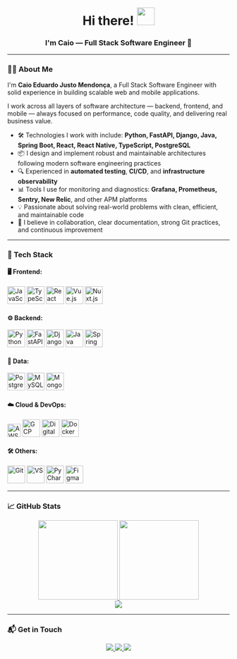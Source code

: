 <div id="header" align="center">

  <h1>Hi there! <img src="https://raw.githubusercontent.com/iampavangandhi/iampavangandhi/master/gifs/Hi.gif" width="40px" /></h1>
  <h3>I'm Caio — Full Stack Software Engineer  🚀</h3>

</div>

---

### 👨‍💻 About Me

I'm **Caio Eduardo Justo Mendonça**, a Full Stack Software Engineer with solid experience in building scalable web and mobile applications.

I work across all layers of software architecture — backend, frontend, and mobile — always focused on performance, code quality, and delivering real business value.

- 🛠️ Technologies I work with include: **Python, FastAPI, Django, Java, Spring Boot, React, React Native, TypeScript, PostgreSQL**
- 📦 I design and implement robust and maintainable architectures following modern software engineering practices
- 🔍 Experienced in **automated testing**, **CI/CD**, and **infrastructure observability**
- 📊 Tools I use for monitoring and diagnostics: **Grafana, Prometheus, Sentry, New Relic**, and other APM platforms
- 💡 Passionate about solving real-world problems with clean, efficient, and maintainable code
- 🤝 I believe in collaboration, clear documentation, strong Git practices, and continuous improvement

---

### 🧰 Tech Stack

#### 🖥️ Frontend:
<div style="display: inline_block">
  <img src="https://cdn.jsdelivr.net/gh/devicons/devicon/icons/javascript/javascript-original.svg" height="40" alt="JavaScript"/>
  <img src="https://cdn.jsdelivr.net/gh/devicons/devicon/icons/typescript/typescript-original.svg" height="40" alt="TypeScript"/>
  <img src="https://cdn.jsdelivr.net/gh/devicons/devicon/icons/react/react-original.svg" height="40" alt="React"/>
  <img src="https://cdn.jsdelivr.net/gh/devicons/devicon/icons/vuejs/vuejs-original.svg" height="40" alt="Vue.js"/>
  <img src="https://cdn.jsdelivr.net/gh/devicons/devicon/icons/nuxtjs/nuxtjs-original.svg" height="40" alt="Nuxt.js"/>
</div>

#### ⚙️ Backend:
<div style="display: inline_block">
  <img src="https://cdn.jsdelivr.net/gh/devicons/devicon/icons/python/python-original.svg" height="40" alt="Python"/>
  <img src="https://cdn.jsdelivr.net/gh/devicons/devicon/icons/fastapi/fastapi-original.svg" height="40" alt="FastAPI"/>
  <img src="https://cdn.jsdelivr.net/gh/devicons/devicon/icons/django/django-plain.svg" height="40" alt="Django"/>
  <img src="https://cdn.jsdelivr.net/gh/devicons/devicon/icons/java/java-original.svg" height="40" alt="Java"/>
  <img src="https://cdn.jsdelivr.net/gh/devicons/devicon/icons/spring/spring-original.svg" height="40" alt="Spring Boot"/>
</div>

#### 🧠 Data:
<div style="display: inline_block">
  <img src="https://cdn.jsdelivr.net/gh/devicons/devicon/icons/postgresql/postgresql-original.svg" height="40" alt="PostgreSQL"/>
  <img src="https://cdn.jsdelivr.net/gh/devicons/devicon/icons/mysql/mysql-original.svg" height="40" alt="MySQL"/>
  <img src="https://cdn.jsdelivr.net/gh/devicons/devicon/icons/mongodb/mongodb-original.svg" height="40" alt="MongoDB"/>
</div>

#### ☁️ Cloud & DevOps:
<div style="display: inline_block">
  <img src="https://upload.wikimedia.org/wikipedia/commons/9/93/Amazon_Web_Services_Logo.svg" height="30" alt="AWS"/>
  <img src="https://cdn.jsdelivr.net/gh/devicons/devicon/icons/googlecloud/googlecloud-original.svg" height="40" alt="GCP"/>
  <img src="https://cdn.jsdelivr.net/gh/devicons/devicon/icons/digitalocean/digitalocean-original.svg" height="40" alt="Digital Ocean"/>
  <img src="https://cdn.jsdelivr.net/gh/devicons/devicon/icons/docker/docker-original.svg" height="40" alt="Docker"/>
</div>

#### 🛠️ Others:
<div style="display: inline_block">
  <img src="https://cdn.jsdelivr.net/gh/devicons/devicon/icons/git/git-plain.svg" height="40" alt="Git"/>
  <img src="https://cdn.jsdelivr.net/gh/devicons/devicon/icons/visualstudio/visualstudio-plain.svg" height="40" alt="VS"/>
  <img src="https://cdn.jsdelivr.net/gh/devicons/devicon/icons/pycharm/pycharm-original.svg" height="40" alt="PyCharm"/>
  <img src="https://cdn.jsdelivr.net/gh/devicons/devicon/icons/figma/figma-original.svg" height="40" alt="Figma"/>
</div>

---

### 📈 GitHub Stats

<div align="center">
  <a href="https://github.com/Caio-Mendonca">
    <img height="180em" src="https://github-readme-stats.vercel.app/api?username=Caio-Mendonca&show_icons=true&theme=dark&include_all_commits=true&count_private=true"/>
    <img height="180em" src="https://github-readme-stats.vercel.app/api/top-langs/?username=Caio-Mendonca&layout=compact&langs_count=7&theme=dark"/>
  </a>
  <br />
  <a href="https://github.com/Caio-Mendonca">
    <img src="http://github-readme-streak-stats.herokuapp.com?user=Caio-Mendonca&theme=github-dark&hide_border=true&date_format=j%20M%5B%20Y%5D" />
  </a>
</div>

---

### 📬 Get in Touch

<div align="center">
  <a href="mailto:caioeduardojm4@gmail.com">
    <img src="https://img.shields.io/badge/gmail-D14836?&style=for-the-badge&logo=gmail&logoColor=white"/>
  </a>
  <a href="https://www.linkedin.com/in/caio-eduardo-597b03191">
    <img src="https://img.shields.io/badge/linkedin-%230077B5.svg?&style=for-the-badge&logo=linkedin&logoColor=white"/>
  </a>
  <a href="https://github.com/Caio-Mendonca">
    <img src="https://img.shields.io/badge/github-%23100000.svg?&style=for-the-badge&logo=github&logoColor=white"/>
  </a>
</div>
